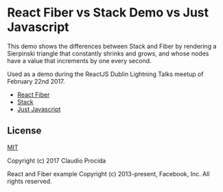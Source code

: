 # React Fiber vs Stack Demo vs Just Javascript

This demo shows the differences between Stack and Fiber by rendering a Sierpinski triangle that constantly shrinks and grows, and whose nodes have a value that increments by one every second.

Used as a demo during the ReactJS Dublin Lightning Talks meetup of February 22nd 2017.

* [React Fiber](https://cdn.rawgit.com/joeyguerra/react-fiber-vs-stack-demo/master/fiber.html)
* [Stack](https://cdn.rawgit.com/joeyguerra/react-fiber-vs-stack-demo/master/stack.html)
* [Just Javascript](https://cdn.rawgit.com/joeyguerra/react-fiber-vs-stack-demo/master/juj.html)

## License

[MIT](https://opensource.org/licenses/MIT)

Copyright (c) 2017 Claudio Procida

React and Fiber example Copyright (c) 2013-present, Facebook, Inc.
All rights reserved.
